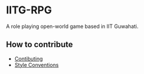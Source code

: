 # IITG-RPG
A role playing open-world game based in IIT Guwahati.

## How to contribute
* [Contibuting](/Contributing.md)
* [Style Conventions](/CodingStyle.md)
